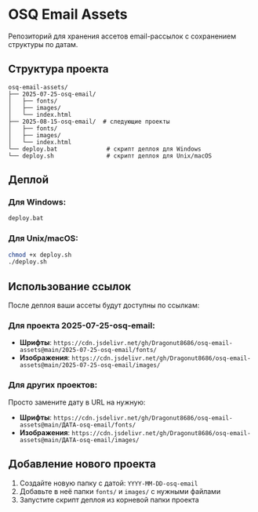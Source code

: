 # OSQ Email Assets

Репозиторий для хранения ассетов email-рассылок с сохранением структуры по датам.

## Структура проекта

```
osq-email-assets/
├── 2025-07-25-osq-email/
│   ├── fonts/
│   ├── images/
│   └── index.html
├── 2025-08-15-osq-email/  # следующие проекты
│   ├── fonts/
│   ├── images/
│   └── index.html
└── deploy.bat              # скрипт деплоя для Windows
└── deploy.sh               # скрипт деплоя для Unix/macOS
```

## Деплой

### Для Windows:
```bash
deploy.bat
```

### Для Unix/macOS:
```bash
chmod +x deploy.sh
./deploy.sh
```

## Использование ссылок

После деплоя ваши ассеты будут доступны по ссылкам:

### Для проекта 2025-07-25-osq-email:
- **Шрифты**: `https://cdn.jsdelivr.net/gh/Dragonut8686/osq-email-assets@main/2025-07-25-osq-email/fonts/`
- **Изображения**: `https://cdn.jsdelivr.net/gh/Dragonut8686/osq-email-assets@main/2025-07-25-osq-email/images/`

### Для других проектов:
Просто замените дату в URL на нужную:
- **Шрифты**: `https://cdn.jsdelivr.net/gh/Dragonut8686/osq-email-assets@main/ДАТА-osq-email/fonts/`
- **Изображения**: `https://cdn.jsdelivr.net/gh/Dragonut8686/osq-email-assets@main/ДАТА-osq-email/images/`

## Добавление нового проекта

1. Создайте новую папку с датой: `YYYY-MM-DD-osq-email`
2. Добавьте в неё папки `fonts/` и `images/` с нужными файлами
3. Запустите скрипт деплоя из корневой папки проекта 